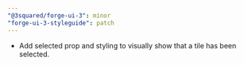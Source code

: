 ```yaml
---
"@3squared/forge-ui-3": minor
"forge-ui-3-styleguide": patch
---
```


- Add selected prop and styling to visually show that a tile has been selected.
